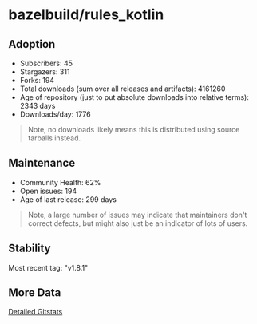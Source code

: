 # bazelbuild/rules_kotlin

## Adoption

- Subscribers: 45
- Stargazers: 311
- Forks: 194
- Total downloads (sum over all releases and artifacts): 4161260
- Age of repository (just to put absolute downloads into relative terms): 2343 days
- Downloads/day: 1776

> Note, no downloads likely means this is distributed using source tarballs instead.

## Maintenance

- Community Health: 62%
- Open issues: 194
- Age of last release: 299 days

> Note, a large number of issues may indicate that maintainers don't correct defects, but might also
> just be an indicator of lots of users.

## Stability

Most recent tag: "v1.8.1"

## More Data

[Detailed Gitstats](/bazel-catalog/gitstats/bazelbuild/rules_kotlin)

